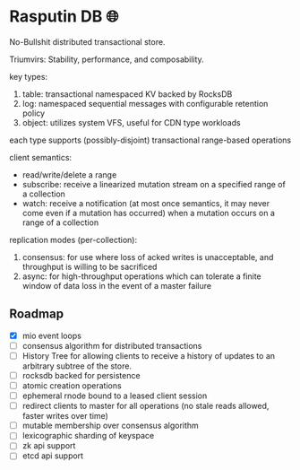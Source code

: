 # Rasputin DB :globe_with_meridians:

No-Bullshit distributed transactional store.

Triumvirs: Stability, performance, and composability.

key types:
1. table: transactional namespaced KV backed by RocksDB
2. log: namespaced sequential messages with configurable retention policy
3. object: utilizes system VFS, useful for CDN type workloads

each type supports (possibly-disjoint) transactional range-based operations

client semantics:
* read/write/delete a range
* subscribe: receive a linearized mutation stream on a specified range of a collection
* watch: receive a notification (at most once semantics, it may never come even if a mutation has occurred) when a mutation occurs on a range of a collection

replication modes (per-collection):
1. consensus: for use where loss of acked writes is unacceptable, and throughput is willing to be sacrificed
2. async: for high-throughput operations which can tolerate a finite window of data loss in the event of a master failure

## Roadmap
- [x] mio event loops
- [ ] consensus algorithm for distributed transactions
- [ ] History Tree for allowing clients to receive a history of updates to an arbitrary subtree of the store.
- [ ] rocksdb backed for persistence
- [ ] atomic creation operations
- [ ] ephemeral rnode bound to a leased client session
- [ ] redirect clients to master for all operations (no stale reads allowed, faster writes over time)
- [ ] mutable membership over consensus algorithm
- [ ] lexicographic sharding of keyspace
- [ ] zk api support
- [ ] etcd api support
